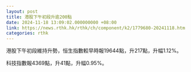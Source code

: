 ```yaml
---
layout: post
title: 港股下午初段升逾200點
date: 2024-11-18 13:09:02.000000000 +08:00
link: https://news.rthk.hk/rthk/ch/component/k2/1779680-20241118.htm
categories: rthk
---
```


港股下午初段維持升勢，恒生指數較早時報19644點，升217點，升幅1.12%。

科技指數報4369點，升41點，升幅0.95%。
